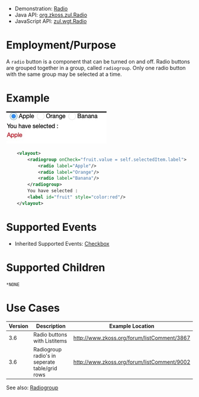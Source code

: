 
- Demonstration: [Radio](http://www.zkoss.org/zkdemo/input/radio_button)
- Java API: [org.zkoss.zul.Radio](https://www.zkoss.org/javadoc/latest/zk/org/zkoss/zul/Radio.html)
- JavaScript API: [zul.wgt.Radio](https://www.zkoss.org/javadoc/latest/jsdoc/classes/zul.wgt.Radio.html)


# Employment/Purpose

A `radio` button is a component that can be turned on and off. Radio
buttons are grouped together in a group, called `radiogroup`. Only one
radio button with the same group may be selected at a time.

# Example

![](/zk_component_ref/images/ZKComRef_radio.png)

```xml
    <vlayout>
        <radiogroup onCheck="fruit.value = self.selectedItem.label">
            <radio label="Apple"/>
            <radio label="Orange"/>
            <radio label="Banana"/>
        </radiogroup>
        You have selected :
        <label id="fruit" style="color:red"/>
    </vlayout>
```

# Supported Events

- Inherited Supported Events: [ Checkbox]({{site.baseurl}}/zk_component_ref/checkbox#Supported_Events)

# Supported Children

`*NONE`

# Use Cases

| Version | Description                                    | Example Location                                                                             |
|---------|------------------------------------------------|----------------------------------------------------------------------------------------------|
| 3.6     | Radio buttons with Listitems                   | [<http://www.zkoss.org/forum/listComment/3867>](http://www.zkoss.org/forum/listComment/3867) |
| 3.6     | Radiogroup radio's in seperate table/grid rows | [<http://www.zkoss.org/forum/listComment/9002>](http://www.zkoss.org/forum/listComment/9002) |

See also: [ Radiogroup]({{site.baseurl}}/zk_component_ref/radiogroup#Use_Cases)



